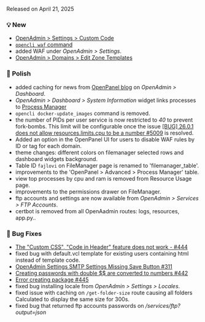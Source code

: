 Released on April 21, 2025

### 💡 New
- [OpenAdmin > Settings > Custom Code](/docs/admin/settings/custom_code/)
- [`opencli waf` command](https://dev.openpanel.com/cli/waf.html)
- added WAF under *OpenAdmin > Settings*.
- [OpenAdmin > Domains > Edit Zone Templates](/docs/admin/domains/dns_templates/)

### 💅 Polish
- added caching for news from [OpenPanel blog](https://openpanel.com/blog) on *OpenAdmin > Dashboard*.
- *OpenAdmin > Dashboard > System Information* widget links processes to [Process Manager](/docs/admin/server/process_manager/)
- `opencli docker-update_images` command is removed.
- the number of PIDs per user service is now restricted to *40* to prevent fork-bombs. This limit will be configurable once the issue [[BUG] 26.0.1 does not allow resources.limits.cpu to be a number #5009](https://github.com/docker/cli/issues/5009) is resolved.
- Added an option in the OpenPanel UI for users to disable WAF rules by ID or tag for each domain.
- theme changes: different colors on filemanager selected rows and dashboard widgets background.
- Table ID `fajlovi` on FileManager page is renamed to 'filemanager_table'.
- improvements to the 'OpenPanel > Advanced > Process Manager' table.
- view top processes by cpu and ram is removed from Resource Usage page.
- improvements to the permissions drawer on FileManager.
- ftp accounts and settings are now available from *OpenAdmin > Services > FTP Accounts*.
- certbot is removed from all OpenAadmin routes: logs, resources, app.py..

### 🐛 Bug Fixes
- [The "Custom CSS", "Code in Header" feature does not work - #444](https://github.com/stefanpejcic/OpenPanel/issues/444)
- fixed bug with default.vcl template for existing users containing html instead of template code.
- [OpenAdmin Settings SMTP Settings Missing Save Button #311](https://github.com/stefanpejcic/OpenPanel/issues/311)
- [Creating passwords with double $$ are converted to numbers #442](https://github.com/stefanpejcic/OpenPanel/issues/442)
- [Error creating package #445](https://github.com/stefanpejcic/OpenPanel/issues/445)
- fixed bug installing locale from *OpenAdmin > Settings > Locales*.
- fixed issue with caching on `/get-folder-size` route causing all folders Calculated to display the same size for 300s.
- fixed bug that returned ftp accounts passwords on */services/ftp?output=json*

